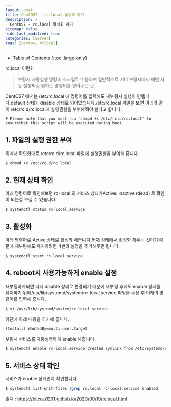 ```yaml
---
layout: post
title: CentOS7 - rc.local 활성화 하기
description: >
  CentOS7 - rc.local 활성화 하기
sitemap: false
hide_last_modified: true
categories: [Server]
tags: [centos, rclocal]
---
```


- Table of Contents
{:toc .large-only}

rc.local 이란?

> 부팅시 자동실행 명령어 스크립트 수행하며 일반적으로 서버 부팅시마다 매번 자동 실행되길 원하는 명령어를 넣어주는 곳.

CentOS7 에서는 /etc/rc.local 에 명령어를 입력해도 재부팅시 실행이 안됩니다.default 상태가 disable 상태로 되어있습니다./etc/rc.local 파일을 보면 아래와 같이 /etc/rc.d/rc.local에 실행권한을 부여해줘야 한다고 합니다.

`# Please note that you must run 'chmod +x /etc/rc.d/rc.local' to ensurethat this script will be executed during boot.`

## 1. 파일의 실행 권한 부여

위에서 확인한대로 /etc/rc.d/rc.local 파일에 실행권한을 부여해 줍니다.

```bash
$ chmod +x /etc/rc.d/rc.local
```

## 2. 현재 상태 확인

아래 명령어로 확인해보면 rc-local 의 서비스 상태가Active: inactive (dead) 로 확인이 되는걸 보실 수 있습니다.

```bash
$ systemctl status rc-local.service
```

## 3. 활성화

아래 명령어로 Active 상태로 활성화 해줍니다.현재 상태에서 활성화 해주는 것이기 때문에 재부팅해도 유지하려면 4번의 설정을 추가해주면 됩니다.

```bash
$ systemctl start rc-local.service
```

## 4. reboot시 사용가능하게 enable 설정

재부팅하게되면 다시 disable 상태로 변경되기 때문에 재부팅 후에도 enable 상태를 유지하기 위해/usr/lib/systemd/system/rc-local.service 파일을 수정 후 아래의 명령어를 입력해 줍니다.

```bash
$ vi /usr/lib/systemd/system/rc-local.service
```

하단에 아래 내용을 추가해 줍니다.

```shell
[Install] WantedBy=multi-user.target
```

부팅시 서비스를 자동실행하게 enable 해줍니다.

```bash
$ systemctl enable rc-local.service Created symlink from /etc/systemd/system/multi-user.target.wants/rc-local.service to /usr/lib/systemd/system/rc-local.service.
```

## 5. 서비스 상태 확인

서비스가 enable 상태인지 확인합니다.

```bash
$ systemctl list-unit-files |grep rc.local rc-local.service enabled
```

춣처 : https://blessu1201.github.io/2020/09/19/rclocal.html
